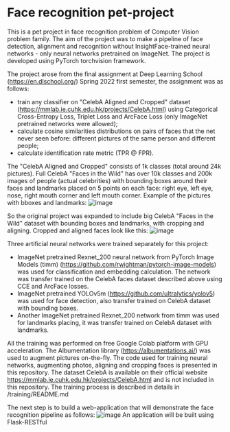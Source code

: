 # Face recognition pet-project

This is a pet project in face recognition problem of Computer Vision problem family. The aim of the project was to make a pipeline of face detection, alignment and  recognition without InsightFace-trained neural networks - only neural networks pretrained on ImageNet. The project is developed using PyTorch torchvision framework.

The project arose from the final assignment at Deep Learning School (https://en.dlschool.org/) Spring 2022 first semester, the assignment was as follows: 
- train any classifier on "CelebA Aligned and Cropped" dataset (https://mmlab.ie.cuhk.edu.hk/projects/CelebA.html) using Categorical Cross-Entropy Loss, Triplet Loss and ArcFace Loss (only ImageNet pretrained networks were allowed);
- calculate cosine similarities distributions on pairs of faces that the net never seen before: different pictures of the same person and different people;
- calculate identification rate metric (TPR @ FPR).

The "CelebA Aligned and Cropped" consists of 1k classes (total around 24k pictures). Full CelebA "Faces in the Wild" has over 10k classes and 200k images of people (actual celebrities) with bounding boxes around their faces and landmarks placed on 5 points on each face: right eye, left eye, nose, right mouth corner and left mouth corner.
Example of the pictures with bboxes and landmarks:
![image](https://user-images.githubusercontent.com/89016122/184662355-9353ab9c-81d1-431d-b51a-6a35df813fd9.png)

So the original project was expanded to include big CelebA "Faces in the Wild" dataset with bounding boxes and landmarks, with cropping and aligning. 
Cropped and aligned faces look like this:
![image](https://user-images.githubusercontent.com/89016122/184663974-e4b337fd-667e-4375-84cc-33f45ebcb99c.png)

Three artificial neural networks were trained separately for this project:
- ImageNet pretrained Rexnet_200 neural network from PyTorch Image Models (timm) (https://github.com/rwightman/pytorch-image-models) was used for classification and embedding calculation. The network was transfer trained on the CelebA faces dataset described above using CCE and ArcFace losses.
- ImageNet pretrained YOLOv5m (https://github.com/ultralytics/yolov5) was used for face detection, also transfer trained on CelebA dataset with bounding boxes.
- Another ImageNet pretrained Rexnet_200 network from timm was used for landmarks placing, it was transfer trained on CelebA dataset with landmarks.

All the training was performed on free Google Colab platform with GPU acceleration. The Albumentation library (https://albumentations.ai/) was used to augment pictures on-the-fly. The code used for training neural networks, augmenting photos, aligning and cropping faces is presented in this repository. The dataset CelebA is available on their official website https://mmlab.ie.cuhk.edu.hk/projects/CelebA.html and is not included in this repository. The training process is described in details in /training/README.md

The next step is to build a web-application that will demonstrate the face recognition pipeline as follows:
![image](https://user-images.githubusercontent.com/89016122/184847603-f1e2c0cb-f699-411a-b1cf-6da11eabad7a.png)
An application will be built using Flask-RESTful
